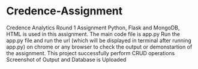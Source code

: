 # Credence-Assignment
Credence Analytics Round 1 Assignment
Python, Flask and MongoDB, HTML is used in this assignment.
The main code file is app.py 
Run the app.py file and run the url (which will be displayed in terminal after running app.py) on chrome or any browser to check the output or demonstartion of the assignment.
This project successfully perform CRUD operations  
Screenshot of Output and Database is Uploaded
